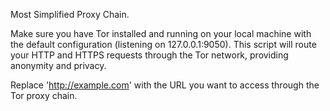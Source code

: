 Most Simplified Proxy Chain.  

Make sure you have Tor installed and running on your local machine with the default configuration (listening on 127.0.0.1:9050). This script will route your HTTP and HTTPS requests through the Tor network, providing anonymity and privacy.

Replace 'http://example.com' with the URL you want to access through the Tor proxy chain.
